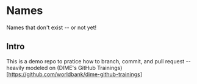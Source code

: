 # Names
Names that don't exist -- or not yet!

## Intro
This is a demo repo to pratice how to branch, commit, and pull request -- heavily modeled on (DIME's GitHub Trainings)[https://github.com/worldbank/dime-github-trainings]

